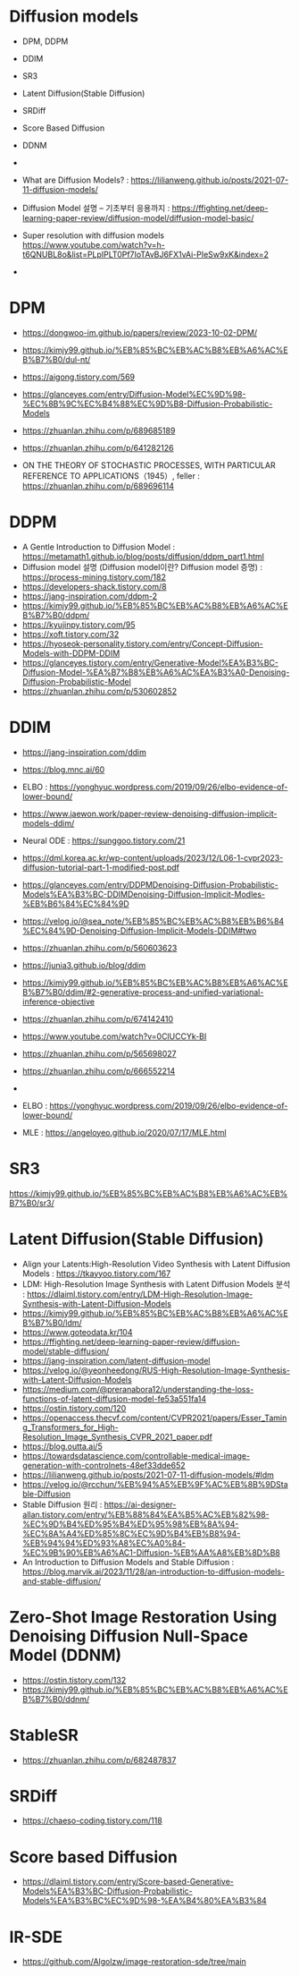 # Diffusion models
- DPM, DDPM
- DDIM
- SR3
- Latent Diffusion(Stable Diffusion)
- SRDiff
- Score Based Diffusion
- DDNM
- 

- What are Diffusion Models? : https://lilianweng.github.io/posts/2021-07-11-diffusion-models/
- Diffusion Model 설명 – 기초부터 응용까지 : https://ffighting.net/deep-learning-paper-review/diffusion-model/diffusion-model-basic/
- Super resolution with diffusion models https://www.youtube.com/watch?v=h-t6QNUBL8o&list=PLpIPLT0Pf7IoTAvBJ6FX1vAi-PIeSw9xK&index=2

- 
# DPM
- https://dongwoo-im.github.io/papers/review/2023-10-02-DPM/
- https://kimjy99.github.io/%EB%85%BC%EB%AC%B8%EB%A6%AC%EB%B7%B0/dul-nt/
- https://aigong.tistory.com/569
- https://glanceyes.com/entry/Diffusion-Model%EC%9D%98-%EC%8B%9C%EC%B4%88%EC%9D%B8-Diffusion-Probabilistic-Models

- https://zhuanlan.zhihu.com/p/689685189
- https://zhuanlan.zhihu.com/p/641282126
- ON THE THEORY OF STOCHASTIC PROCESSES, WITH PARTICULAR REFERENCE TO APPLICATIONS（1945）, feller : https://zhuanlan.zhihu.com/p/689696114

# DDPM
- A Gentle Introduction to Diffusion Model : https://metamath1.github.io/blog/posts/diffusion/ddpm_part1.html
- Diffusion model 설명 (Diffusion model이란? Diffusion model 증명) : https://process-mining.tistory.com/182  
- https://developers-shack.tistory.com/8
- https://jang-inspiration.com/ddpm-2
- https://kimjy99.github.io/%EB%85%BC%EB%AC%B8%EB%A6%AC%EB%B7%B0/ddpm/
- https://kyujinpy.tistory.com/95
- https://xoft.tistory.com/32
- https://hyoseok-personality.tistory.com/entry/Concept-Diffusion-Models-with-DDPM-DDIM
- https://glanceyes.tistory.com/entry/Generative-Model%EA%B3%BC-Diffusion-Model-%EA%B7%B8%EB%A6%AC%EA%B3%A0-Denoising-Diffusion-Probabilistic-Model
- https://zhuanlan.zhihu.com/p/530602852

# DDIM
- https://jang-inspiration.com/ddim
- https://blog.mnc.ai/60
- ELBO : https://yonghyuc.wordpress.com/2019/09/26/elbo-evidence-of-lower-bound/
- https://www.jaewon.work/paper-review-denoising-diffusion-implicit-models-ddim/
- Neural ODE : https://sunggoo.tistory.com/21
- https://dml.korea.ac.kr/wp-content/uploads/2023/12/L06-1-cvpr2023-diffusion-tutorial-part-1-modified-post.pdf
- https://glanceyes.com/entry/DDPMDenoising-Diffusion-Probabilistic-Models%EA%B3%BC-DDIMDenoising-Diffusion-Implicit-Modles-%EB%B6%84%EC%84%9D
- https://velog.io/@sea_note/%EB%85%BC%EB%AC%B8%EB%B6%84%EC%84%9D-Denoising-Diffusion-Implicit-Models-DDIM#two
- https://zhuanlan.zhihu.com/p/560603623
- https://junia3.github.io/blog/ddim
- https://kimjy99.github.io/%EB%85%BC%EB%AC%B8%EB%A6%AC%EB%B7%B0/ddim/#2-generative-process-and-unified-variational-inference-objective
- https://zhuanlan.zhihu.com/p/674142410
- https://www.youtube.com/watch?v=0ClUCCYk-BI
- https://zhuanlan.zhihu.com/p/565698027
- https://zhuanlan.zhihu.com/p/666552214
- 

- ELBO : https://yonghyuc.wordpress.com/2019/09/26/elbo-evidence-of-lower-bound/
- MLE : https://angeloyeo.github.io/2020/07/17/MLE.html

# SR3
https://kimjy99.github.io/%EB%85%BC%EB%AC%B8%EB%A6%AC%EB%B7%B0/sr3/

# Latent Diffusion(Stable Diffusion)
- Align your Latents:High-Resolution Video Synthesis with Latent Diffusion Models : https://tkayyoo.tistory.com/167
- LDM: High-Resolution Image Synthesis with Latent Diffusion Models 분석 : https://dlaiml.tistory.com/entry/LDM-High-Resolution-Image-Synthesis-with-Latent-Diffusion-Models
- https://kimjy99.github.io/%EB%85%BC%EB%AC%B8%EB%A6%AC%EB%B7%B0/ldm/
- https://www.goteodata.kr/104
- https://ffighting.net/deep-learning-paper-review/diffusion-model/stable-diffusion/
- https://jang-inspiration.com/latent-diffusion-model
- https://velog.io/@yeonheedong/RUS-High-Resolution-Image-Synthesis-with-Latent-Diffusion-Models
- https://medium.com/@preranabora12/understanding-the-loss-functions-of-latent-diffusion-model-fe53a551fa14
- https://ostin.tistory.com/120
- https://openaccess.thecvf.com/content/CVPR2021/papers/Esser_Taming_Transformers_for_High-Resolution_Image_Synthesis_CVPR_2021_paper.pdf
- https://blog.outta.ai/5
- https://towardsdatascience.com/controllable-medical-image-generation-with-controlnets-48ef33dde652
- https://lilianweng.github.io/posts/2021-07-11-diffusion-models/#ldm
- https://velog.io/@rcchun/%EB%94%A5%EB%9F%AC%EB%8B%9DStable-Diffusion
- Stable Diffusion 원리 : https://ai-designer-allan.tistory.com/entry/%EB%88%84%EA%B5%AC%EB%82%98-%EC%9D%B4%ED%95%B4%ED%95%98%EB%8A%94-%EC%8A%A4%ED%85%8C%EC%9D%B4%EB%B8%94-%EB%94%94%ED%93%A8%EC%A0%84-%EC%9B%90%EB%A6%AC1-Diffusion-%EB%AA%A8%EB%8D%B8
- An Introduction to Diffusion Models and Stable Diffusion : https://blog.marvik.ai/2023/11/28/an-introduction-to-diffusion-models-and-stable-diffusion/

# Zero-Shot Image Restoration Using Denoising Diffusion Null-Space Model (DDNM)
- https://ostin.tistory.com/132
- https://kimjy99.github.io/%EB%85%BC%EB%AC%B8%EB%A6%AC%EB%B7%B0/ddnm/

# StableSR
- https://zhuanlan.zhihu.com/p/682487837

# SRDiff
- https://chaeso-coding.tistory.com/118

# Score based Diffusion
- https://dlaiml.tistory.com/entry/Score-based-Generative-Models%EA%B3%BC-Diffusion-Probabilistic-Models%EA%B3%BC%EC%9D%98-%EA%B4%80%EA%B3%84

# IR-SDE
- https://github.com/Algolzw/image-restoration-sde/tree/main

